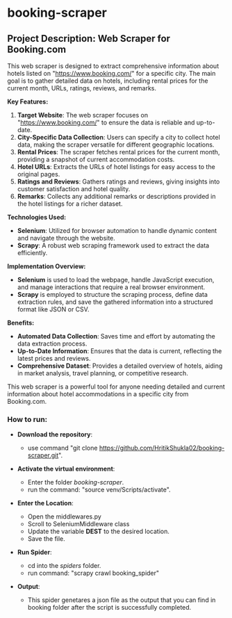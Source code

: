 # booking-scraper

## **Project Description: Web Scraper for Booking.com**

This web scraper is designed to extract comprehensive information about hotels listed on "https://www.booking.com/" for a specific city. The main goal is to gather detailed data on hotels, including rental prices for the current month, URLs, ratings, reviews, and remarks. 

**Key Features:**

1. **Target Website**: The web scraper focuses on "https://www.booking.com/" to ensure the data is reliable and up-to-date.
2. **City-Specific Data Collection**: Users can specify a city to collect hotel data, making the scraper versatile for different geographic locations.
3. **Rental Prices**: The scraper fetches rental prices for the current month, providing a snapshot of current accommodation costs.
4. **Hotel URLs**: Extracts the URLs of hotel listings for easy access to the original pages.
5. **Ratings and Reviews**: Gathers ratings and reviews, giving insights into customer satisfaction and hotel quality.
6. **Remarks**: Collects any additional remarks or descriptions provided in the hotel listings for a richer dataset.

**Technologies Used:**

- **Selenium**: Utilized for browser automation to handle dynamic content and navigate through the website.
- **Scrapy**: A robust web scraping framework used to extract the data efficiently.

**Implementation Overview:**

- **Selenium** is used to load the webpage, handle JavaScript execution, and manage interactions that require a real browser environment.
- **Scrapy** is employed to structure the scraping process, define data extraction rules, and save the gathered information into a structured format like JSON or CSV.

**Benefits:**

- **Automated Data Collection**: Saves time and effort by automating the data extraction process.
- **Up-to-Date Information**: Ensures that the data is current, reflecting the latest prices and reviews.
- **Comprehensive Dataset**: Provides a detailed overview of hotels, aiding in market analysis, travel planning, or competitive research.

This web scraper is a powerful tool for anyone needing detailed and current information about hotel accommodations in a specific city from Booking.com.

### How to run:

- **Download the repository**:  
    - use command "git clone https://github.com/HritikShukla02/booking-scraper.git".

- **Activate the virtual environment**:
    - Enter the folder *booking-scraper*.
    - run the command: "source venv/Scripts/activate".

-  **Enter the Location**: 
    - Open the middlewares.py
    - Scroll to SeleniumMiddleware class
    - Update the variable **DEST** to the desired location.
    - Save the file.

- **Run Spider**:
    - cd into the *spiders* folder.
    - run command: "scrapy crawl booking_spider"


- **Output**:
    - This spider genetares a json file as the output that you can find in booking folder after the script is successfully completed.
